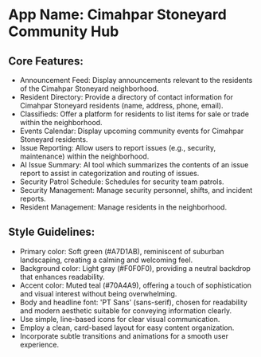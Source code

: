 # **App Name**: Cimahpar Stoneyard Community Hub

## Core Features:

- Announcement Feed: Display announcements relevant to the residents of the Cimahpar Stoneyard neighborhood.
- Resident Directory: Provide a directory of contact information for Cimahpar Stoneyard residents (name, address, phone, email).
- Classifieds: Offer a platform for residents to list items for sale or trade within the neighborhood.
- Events Calendar: Display upcoming community events for Cimahpar Stoneyard residents.
- Issue Reporting: Allow users to report issues (e.g., security, maintenance) within the neighborhood.
- AI Issue Summary: AI tool which summarizes the contents of an issue report to assist in categorization and routing of issues.
- Security Patrol Schedule: Schedules for security team patrols.
- Security Management: Manage security personnel, shifts, and incident reports.
- Resident Management: Manage residents in the neighborhood.

## Style Guidelines:

- Primary color: Soft green (#A7D1AB), reminiscent of suburban landscaping, creating a calming and welcoming feel.
- Background color: Light gray (#F0F0F0), providing a neutral backdrop that enhances readability.
- Accent color: Muted teal (#70A4A9), offering a touch of sophistication and visual interest without being overwhelming.
- Body and headline font: 'PT Sans' (sans-serif), chosen for readability and modern aesthetic suitable for conveying information clearly.
- Use simple, line-based icons for clear visual communication.
- Employ a clean, card-based layout for easy content organization.
- Incorporate subtle transitions and animations for a smooth user experience.